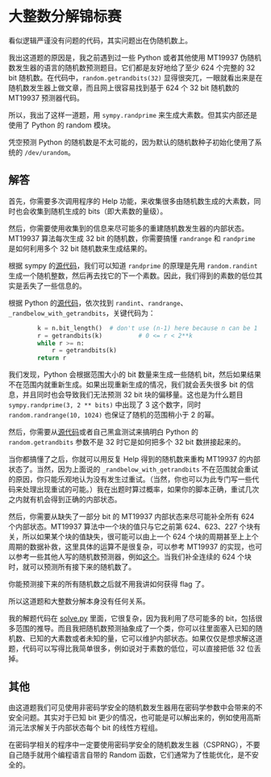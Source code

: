 # 大整数分解锦标赛

看似逻辑严谨没有问题的代码，其实问题出在伪随机数上。

我出这道题的原因是，我之前遇到过一些 Python 或者其他使用 MT19937 伪随机数发生器的语言的随机数预测题目。它们都是友好地给了至少 624 个完整的 32 bit 随机数。在代码中，`random.getrandbits(32)` 显得很突兀，一眼就看出来是在随机数发生器上做文章，而且网上很容易找到基于 624 个 32 bit 随机数的 MT19937 预测器代码。

所以，我出了这样一道题，用 `sympy.randprime` 来生成大素数。但其实内部还是使用了 Python 的 random 模块。

凭空预测 Python 的随机数是不太可能的，因为默认的随机数种子初始化使用了系统的 `/dev/urandom`。

## 解答

首先，你需要多次调用程序的 Help 功能，来收集很多由随机数生成的大素数，同时也会收集到随机生成的 bits（即大素数的量级）。

然后，你需要使用收集到的信息来尽可能多的重建随机数发生器的内部状态。MT19937 算法每次生成 32 bit 的随机数，你需要搞懂 `randrange` 和 `randprime` 是如何利用多个 32 bit 随机数来生成结果的。

根据 sympy 的[源代码](https://github.com/sympy/sympy/blob/22ee6c048379d4d4d924dc497a2028a45d0d8b46/sympy/ntheory/generate.py#L709)，我们可以知道 `randprime` 的原理是先用 `random.randint` 生成一个随机整数，然后再去找它的下一个素数。因此，我们得到的素数的低位其实是丢失了一些信息的。

根据 Python 的[源代码](https://github.com/python/cpython/blob/10ecbadb799ddf3393d1fc80119a3db14724d381/Lib/random.py#L268)，依次找到 `randint`、`randrange`、`_randbelow_with_getrandbits`，关键代码为：

```python
        k = n.bit_length()  # don't use (n-1) here because n can be 1
        r = getrandbits(k)          # 0 <= r < 2**k
        while r >= n:
            r = getrandbits(k)
        return r
```

我们发现，Python 会根据范围大小的 bit 数量来生成一些随机 bit，然后如果结果不在范围内就重新生成。如果出现重新生成的情况，我们就会丢失很多 bit 的信息，并且同时也会导致我们无法预测 32 bit 块的偏移量。这也是为什么题目 `sympy.randprime(3, 2 ** bits)` 中出现了 3 这个数字，同时 `random.randrange(10, 1024)` 也保证了随机的范围稍小于 2 的幂。

然后，你需要从[源代码](https://github.com/python/cpython/blob/10ecbadb799ddf3393d1fc80119a3db14724d381/Modules/_randommodule.c#L498)或者自己黑盒测试来搞明白 Python 的 `random.getrandbits` 参数不是 32 时它是如何把多个 32 bit 数拼接起来的。

当你都搞懂了之后，你就可以用反复 Help 得到的随机数来重构 MT19937 的内部状态了。当然，因为上面说的 `_randbelow_with_getrandbits` 不在范围就会重试的原因，你只能乐观地认为没有发生过重试。（当然，你也可以为此专门写一些代码来处理出现重试的可能。）我在出题时算过概率，如果你的脚本正确，重试几次之内就有机会得到正确的内部状态。

然后，你需要从缺失了一部分 bit 的 MT19937 内部状态来尽可能补全所有 624 个内部状态。MT19937 算法中一个块的值只与它之前第 624、623、227 个块有关，所以如果某个块的值缺失，很可能可以由上一个 624 个块的周期甚至上上个周期的数据补救，这里具体的运算不是很复杂，可以参考 MT19937 的实现，也可以参考一些其他人写的随机数预测器，例如[这个](https://github.com/kmyk/mersenne-twister-predictor/blob/master/mt19937predictor.py)。当我们补全连续的 624 个块时，就可以预测所有接下来的随机数了。

你能预测接下来的所有随机数之后就不用我讲如何获得 flag 了。

所以这道题和大整数分解本身没有任何关系。

我的解题代码在 [solve.py](solve.py) 里面，它很复杂，因为我利用了尽可能多的 bit，包括很多范围的推导。而且我把随机数预测抽象成了一个类，你可以往里面塞入已知的随机数、已知的大素数或者未知的量，它可以维护内部状态。如果仅仅是想求解这道题，代码可以写得比我简单很多，例如说对于素数的低位，可以直接把低 32 位丢掉。

## 其他

由这道题我们可见使用非密码学安全的随机数发生器用在密码学参数中会带来的不安全问题。其实对于已知 bit 更少的情况，也可能是可以解出来的，例如使用高斯消元法求解关于内部状态每个 bit 的线性方程组。

在密码学相关的程序中一定要使用密码学安全的随机数发生器（CSPRNG），不要自己随手就用个编程语言自带的 Random 函数，它们通常为了性能优化，是不安全的。

